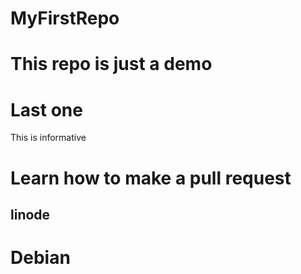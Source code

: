 # MyFirstRepo


# This repo is just a demo
# Last one


This is informative
# Learn how to make a pull request

## linode
# Debian 
